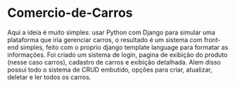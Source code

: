 # Comercio-de-Carros


Aqui a ideia é muito simples: usar Python com Django para simular uma plataforma que iria gerenciar carros, o resultado é um sistema com front-end simples, feito com o proprio django template language para formatar as informações. Foi criado um sistema de login, pagina de exibição do produto (nesse caso carros), cadastro de carros e exibição detalhada. Alem disso possui todo o sistema de CRUD embutido, opções para criar, atualizar, deletar e ler todos os carros.
